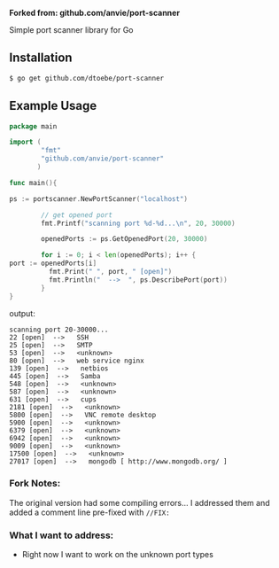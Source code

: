 **Forked from: github.com/anvie/port-scanner**

Simple port scanner library for Go

Installation
--------------

```bash
$ go get github.com/dtoebe/port-scanner
```

Example Usage
----------------

```go
package main

import (
        "fmt"
        "github.com/anvie/port-scanner"
       )

func main(){

ps := portscanner.NewPortScanner("localhost")

        // get opened port
        fmt.Printf("scanning port %d-%d...\n", 20, 30000)

        openedPorts := ps.GetOpenedPort(20, 30000)

        for i := 0; i < len(openedPorts); i++ {
port := openedPorts[i]
          fmt.Print(" ", port, " [open]")
          fmt.Println("  -->  ", ps.DescribePort(port))
        }
}


```

output:

```
scanning port 20-30000...
22 [open]  -->   SSH
25 [open]  -->   SMTP
53 [open]  -->   <unknown>
80 [open]  -->   web service nginx
139 [open]  -->   netbios
445 [open]  -->   Samba
548 [open]  -->   <unknown>
587 [open]  -->   <unknown>
631 [open]  -->   cups
2181 [open]  -->   <unknown>
5800 [open]  -->   VNC remote desktop
5900 [open]  -->   <unknown>
6379 [open]  -->   <unknown>
6942 [open]  -->   <unknown>
9009 [open]  -->   <unknown>
17500 [open]  -->   <unknown>
27017 [open]  -->   mongodb [ http://www.mongodb.org/ ]
```

### Fork Notes:
The original version had some compiling errors... I addressed them and added a comment line pre-fixed with `//FIX:`

### What I want to address:
* Right now I want to work on the unknown port types
